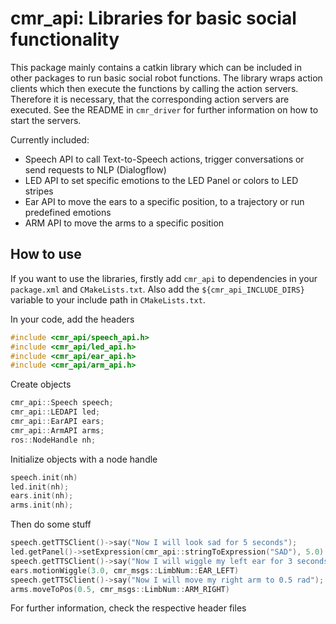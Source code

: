 # **cmr_api**: Libraries for basic social functionality
This package mainly contains a catkin library which can be included in other packages to run basic social robot functions. The library wraps action clients which then execute the functions by calling the action servers. Therefore it is necessary, that the corresponding action servers are executed. See the README in `cmr_driver` for further information on how to start the servers.

Currently included:
- Speech API to call Text-to-Speech actions, trigger conversations or send requests to NLP (Dialogflow)
- LED API to set specific emotions to the LED Panel or colors to LED stripes
- Ear API to move the ears to a specific position, to a trajectory or run predefined emotions
- ARM API to move the arms to a specific position

## How to use
If you want to use the libraries, firstly add `cmr_api` to dependencies in your `package.xml` and `CMakeLists.txt`. Also add the `${cmr_api_INCLUDE_DIRS}` variable to your include path in `CMakeLists.txt`.

In your code, add the headers
```c++
#include <cmr_api/speech_api.h>
#include <cmr_api/led_api.h>
#include <cmr_api/ear_api.h>
#include <cmr_api/arm_api.h>
```
Create objects
```c++
cmr_api::Speech speech;
cmr_api::LEDAPI led;
cmr_api::EarAPI ears;
cmr_api::ArmAPI arms;
ros::NodeHandle nh;
```
Initialize objects with a node handle
```c++
speech.init(nh)
led.init(nh);
ears.init(nh);
arms.init(nh);
```
Then do some stuff
```c++
speech.getTTSClient()->say("Now I will look sad for 5 seconds");
led.getPanel()->setExpression(cmr_api::stringToExpression("SAD"), 5.0)
speech.getTTSClient()->say("Now I will wiggle my left ear for 3 seconds");
ears.motionWiggle(3.0, cmr_msgs::LimbNum::EAR_LEFT)
speech.getTTSClient()->say("Now I will move my right arm to 0.5 rad");
arms.moveToPos(0.5, cmr_msgs::LimbNum::ARM_RIGHT)
```
For further information, check the respective header files
